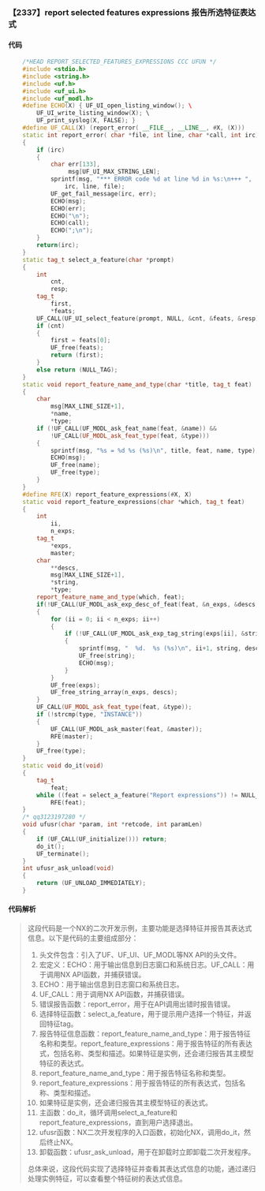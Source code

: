 ### 【2337】report selected features expressions 报告所选特征表达式

#### 代码

```cpp
    /*HEAD REPORT_SELECTED_FEATURES_EXPRESSIONS CCC UFUN */  
    #include <stdio.h>  
    #include <string.h>  
    #include <uf.h>  
    #include <uf_ui.h>  
    #include <uf_modl.h>  
    #define ECHO(X) { UF_UI_open_listing_window(); \  
        UF_UI_write_listing_window(X); \  
        UF_print_syslog(X, FALSE); }  
    #define UF_CALL(X) (report_error( __FILE__, __LINE__, #X, (X)))  
    static int report_error( char *file, int line, char *call, int irc)  
    {  
        if (irc)  
        {  
            char err[133],  
                 msg[UF_UI_MAX_STRING_LEN];  
            sprintf(msg, "*** ERROR code %d at line %d in %s:\n+++ ",  
                irc, line, file);  
            UF_get_fail_message(irc, err);  
            ECHO(msg);  
            ECHO(err);  
            ECHO("\n");  
            ECHO(call);  
            ECHO(";\n");  
        }  
        return(irc);  
    }  
    static tag_t select_a_feature(char *prompt)  
    {  
        int  
            cnt,  
            resp;  
        tag_t  
            first,  
            *feats;  
        UF_CALL(UF_UI_select_feature(prompt, NULL, &cnt, &feats, &resp));  
        if (cnt)  
        {  
            first = feats[0];  
            UF_free(feats);  
            return (first);  
        }  
        else return (NULL_TAG);  
    }  
    static void report_feature_name_and_type(char *title, tag_t feat)  
    {  
        char  
            msg[MAX_LINE_SIZE+1],  
            *name,  
            *type;  
        if (!UF_CALL(UF_MODL_ask_feat_name(feat, &name)) &&  
            !UF_CALL(UF_MODL_ask_feat_type(feat, &type)))  
        {  
            sprintf(msg, "%s = %d %s (%s)\n", title, feat, name, type);  
            ECHO(msg);  
            UF_free(name);  
            UF_free(type);  
        }  
    }  
    #define RFE(X) report_feature_expressions(#X, X)  
    static void report_feature_expressions(char *which, tag_t feat)  
    {  
        int  
            ii,  
            n_exps;  
        tag_t  
            *exps,  
            master;  
        char  
            **descs,  
            msg[MAX_LINE_SIZE+1],  
            *string,  
            *type;  
        report_feature_name_and_type(which, feat);  
        if(!UF_CALL(UF_MODL_ask_exp_desc_of_feat(feat, &n_exps, &descs, &exps)))  
        {  
            for (ii = 0; ii < n_exps; ii++)  
            {  
                if (!UF_CALL(UF_MODL_ask_exp_tag_string(exps[ii], &string)))  
                {  
                    sprintf(msg, "  %d.  %s (%s)\n", ii+1, string, descs[ii]);  
                    UF_free(string);  
                    ECHO(msg);  
                }  
            }  
            UF_free(exps);  
            UF_free_string_array(n_exps, descs);  
        }  
        UF_CALL(UF_MODL_ask_feat_type(feat, &type));  
        if (!strcmp(type, "INSTANCE"))  
        {  
            UF_CALL(UF_MODL_ask_master(feat, &master));  
            RFE(master);  
        }  
        UF_free(type);  
    }  
    static void do_it(void)  
    {  
        tag_t  
            feat;  
        while ((feat = select_a_feature("Report expressions")) != NULL_TAG)  
            RFE(feat);  
    }  
    /* qq3123197280 */  
    void ufusr(char *param, int *retcode, int paramLen)  
    {  
        if (UF_CALL(UF_initialize())) return;  
        do_it();  
        UF_terminate();  
    }  
    int ufusr_ask_unload(void)  
    {  
        return (UF_UNLOAD_IMMEDIATELY);  
    }

```

#### 代码解析

> 这段代码是一个NX的二次开发示例，主要功能是选择特征并报告其表达式信息。以下是代码的主要组成部分：
>
> 1. 头文件包含：引入了UF、UF_UI、UF_MODL等NX API的头文件。
> 2. 宏定义：ECHO：用于输出信息到日志窗口和系统日志。UF_CALL：用于调用NX API函数，并捕获错误。
> 3. ECHO：用于输出信息到日志窗口和系统日志。
> 4. UF_CALL：用于调用NX API函数，并捕获错误。
> 5. 错误报告函数：report_error，用于在API调用出错时报告错误。
> 6. 选择特征函数：select_a_feature，用于提示用户选择一个特征，并返回特征tag。
> 7. 报告特征信息函数：report_feature_name_and_type：用于报告特征名称和类型。report_feature_expressions：用于报告特征的所有表达式，包括名称、类型和描述。如果特征是实例，还会递归报告其主模型特征的表达式。
> 8. report_feature_name_and_type：用于报告特征名称和类型。
> 9. report_feature_expressions：用于报告特征的所有表达式，包括名称、类型和描述。
> 10. 如果特征是实例，还会递归报告其主模型特征的表达式。
> 11. 主函数：do_it，循环调用select_a_feature和report_feature_expressions，直到用户选择退出。
> 12. ufusr函数：NX二次开发程序的入口函数，初始化NX，调用do_it，然后终止NX。
> 13. 卸载函数：ufusr_ask_unload，用于在卸载时立即卸载二次开发程序。
>
> 总体来说，这段代码实现了选择特征并查看其表达式信息的功能，通过递归处理实例特征，可以查看整个特征树的表达式信息。
>
